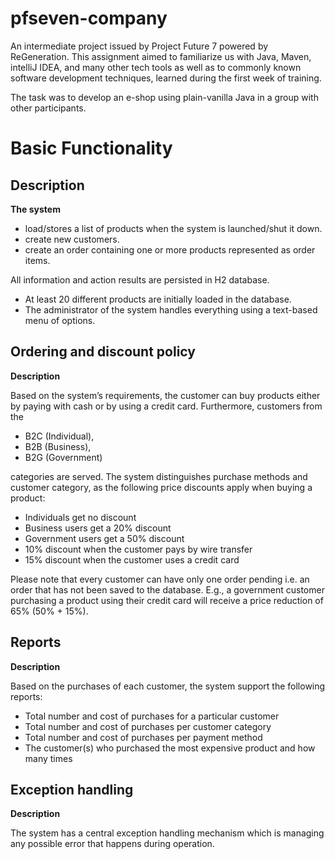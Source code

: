# pfseven-company
An intermediate project issued by Project Future 7 powered by ReGeneration.
This assignment aimed to familiarize us with Java, Maven, intelliJ IDEA,
and many other tech tools as well as to commonly known software development techniques,
learned during the first week of training.

The task was to develop an e-shop using plain-vanilla Java in a group with other participants.

# Basic Functionality
## Description
**The system**
- load/stores a list of products when the system is launched/shut it down.
- create new customers.
- create an order containing one or more products represented as order items.

All information and action results are persisted in H2 database.

- At least 20 different products are initially loaded in the database.
- The administrator of the system handles everything using a text-based menu of options.

## Ordering and discount policy
**Description**

   Based on the system’s requirements, the customer can buy products either by paying with
   cash or by using a credit card. Furthermore, customers from the
   - B2C (Individual),
   - B2B (Business),
   - B2G (Government)

   categories are served. The system distinguishes purchase methods and customer category,
   as the following price discounts apply when buying a product:
   - Individuals get no discount
   - Business users get a 20% discount
   - Government users get a 50% discount
   - 10% discount when the customer pays by wire transfer
   - 15% discount when the customer uses a credit card

   Please note that every customer can have only one order pending i.e. an order that has not
   been saved to the database.
   E.g., a government customer purchasing a product using their credit card will receive a price
   reduction of 65% (50% + 15%).

## Reports
**Description**

   Based on the purchases of each customer, the system support the following reports:

   - Total number and cost of purchases for a particular customer
   - Total number and cost of purchases per customer category
   - Total number and cost of purchases per payment method
   - The customer(s) who purchased the most expensive product and how many times

## Exception handling
**Description**

   The system has a central exception handling mechanism which is managing any
   possible error that happens during operation.

